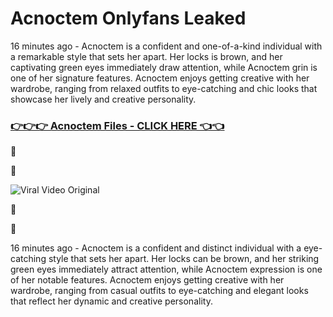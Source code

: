# Acnoctem Onlyfans Leaked

<p>16 minutes ago - Acnoctem is a confident and one-of-a-kind individual with a remarkable style that sets her apart. Her locks is brown, and her captivating green eyes immediately draw attention, while Acnoctem grin is one of her signature features. Acnoctem enjoys getting creative with her wardrobe, ranging from relaxed outfits to eye-catching and chic looks that showcase her lively and creative personality.</p><p>
<h3><a href="https://fansleaks.com-getfree.pro/acnoctem" rel="nofollow">👉👉👉 Acnoctem Files - CLICK HERE 👈👈</a></h3>
<p>🔻</p>
<p>🔻</p> <p>
<a href="https://fansleaks.com-getfree.pro/acnoctem" rel="nofollow"><img src="https://i.imgur.com/0ZbtXZ5.gif" alt="Viral Video Original" style="max-width: 100%; display: inline-block;" data-target="animated-image.originalImage"></a>
<p>🔻</p>
<p>🔻</p> <p>16 minutes ago - Acnoctem is a confident and distinct individual with a eye-catching style that sets her apart. Her locks can be brown, and her striking green eyes immediately attract attention, while Acnoctem expression is one of her notable features. Acnoctem enjoys getting creative with her wardrobe, ranging from casual outfits to eye-catching and elegant looks that reflect her dynamic and creative personality.</p>